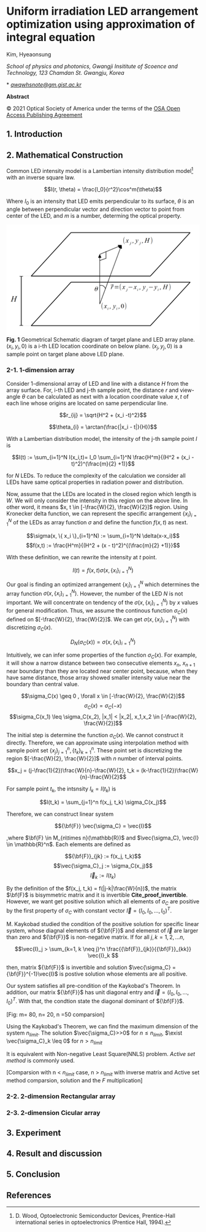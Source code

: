 # Uniform irradiation LED arrangement optimization using approximation of integral equation

Kim, Hyeaonsung

*School of physics and photonics, Gwangji Insititute of Scoence and Technology, 123 Chamdan St. Gwangju, Korea*

\* *qwqwhsnote@gm.gist.ac.kr*

**Abstract**

© 2021 Optical Society of America under the terms of the [OSA Open Access Publishing Agreement](https://www.osapublishing.org/library/license_v1.cfm)

## 1. Introduction

## 2. Mathematical Construction

Common LED intensity model is a Lambertian intensity distribution model[^Lamber] with an inverse square law.

$$I(r, \theta) = \frac{I_0}{r^2}\cos^m(\theta)$$

Where $I_0$ is an intensity that LED emits perpendicular to its surface, $\theta$ is an angle between perpendicular vector and direction vector to point from center of the LED, and $m$ is a number, determing the optical property. 

![geometrc](./Fig/Fig0.PNG)
**Fig. 1**  Geometrical Schematic diagram of target plane and LED array plane.$(x_i,y_i,0)$ is a i-th LED location coordinate on below plane. $(x_j,y_j,0)$ is a sample point on target plane above LED plane.

### 2-1. 1-dimension array

Consider 1-dimensional array of LED and line with a distance $H$ from the array surface. For, i-th LED and j-th sample point, the distance $r$ and view-angle $\theta$ can be calculated as next with a location coordinate value $x,t$ of each line whose origins are located on same perpendicular line.

$$r_{ij} = \sqrt{H^2 + (x_i -t)^2}$$

$$\theta_{i} = \arctan(\frac{|x_i - t|}{H})$$

With a Lambertian distribution model, the intensity of the j-th sample point $I$ is

$$I(t) := \sum_{i=1}^N I(x_i,t)= I_0 \sum_{i=1}^N \frac{H^m}{(H^2 + (x_i - t)^2)^(\frac{m}{2} +1)}$$

for $N$ LEDs. To reduce the complexity of the calculation we consider all LEDs have same optical properties in radiation power and distribution.

Now, assume that the LEDs are located in the closed region which length is $W$. We will only consider the intensity in this region on the above line. In other word, it means $x, t \in [-\frac{W}{2}, \frac{W}{2}]$ region. Using Kronecker delta function, we can represent the specific arrangement $\{ x_i \}_{i=1}^N$ of the LEDs as array function $\sigma$ and define the function $f(x,t)$ as next.

$$\sigma(x, \{ x_i \}_{i=1}^N) := \sum_{i=1}^N \delta(x-x_i)$$
$$f(x,t) := \frac{H^m}{(H^2 + (x - t)^2)^{(\frac{m}{2} +1)}}$$

With these definition, we can rewrite the intensity at $t$ point.

$$I(t) = f(x,t) \sigma(x, \{ x_i \}_{i=1}^N)$$

Our goal is finding an optimized arrangement $\{x_i \}_{i=1}^N$ which determines the array function $\sigma(x, \{ x_i \}_{i=1}^N)$.  However, the number of the LED $N$ is not important. We will concentrate on tendency of the $\sigma(x, \{ x_i \}_{i=1}^N)$ by $x$ values for general modification. Thus, we assume the continous function $\sigma_C(x)$ defined on $[-\frac{W}{2}, \frac{W}{2}]$. We can get $\sigma(x, \{ x_i \}_{i=1}^N)$ with discretizing $\sigma_C(x)$. 

$$D_N(\sigma_C(x)) = \sigma(x, \{ x_i \}_{i=1}^N)$$

Intuitively, we can infer some properties of the function $\sigma_C(x)$. For example, it will show a narrow distance between two consecutive elements $x_n$, $x_{n+1}$ near boundary than they are located near center point, because, when they have same distance, those array showed smaller intensity value near the boundary than central value. 

$$\sigma_C(x) \geq 0 , \forall x \in [-\frac{W}{2}, \frac{W}{2}]$$
$$\sigma_C(x) = \sigma_C(-x)$$
$$\sigma_C(x_1) \leq \sigma_C(x_2), |x_1| < |x_2|, x_1,x_2 \in [-\frac{W}{2}, \frac{W}{2}]$$


The initial step is determine the function $\sigma_C (x)$. We cannot construct it directly. Therefore, we can approximate using interpolation method with sample point set $\{x_j \}_{j=1}^n , \{ t_k \}_{k=1}^n$. These point set is discretizing the region $[-\frac{W}{2}, \frac{W}{2}]$ with $n$ number of interval points. 

$$x_j = (j-\frac{1}{2})\frac{W}{n}-\frac{W}{2}, t_k = (k-\frac{1}{2})\frac{W}{n}-\frac{W}{2}$$

For sample point $t_k$, the intsnsity $I_k = I(t_k)$ is

$$I(t_k) = \sum_{j=1}^n f(x_j, t_k) \sigma_C(x_j)$$

Therefore, we can construct linear system

$${\bf{F}} \vec{\sigma_C} = \vec{I}$$

,where $\bf{F} \in M_{n\times n}(\mathbb{R})$ and $\vec{\sigma_C}, \vec{I} \in \mathbb{R}^n$. Each elements are defined as

$${\bf{F}}_{jk} := f(x_j, t_k)$$
$$\vec{\sigma_C}_j := \sigma_C(x_j)$$
$$\vec{I}_k := I(t_k)$$

By the definition of the $f(x_j, t_k) = f(|j-k|\frac{W}{n})$, the matrix $\bf{F}$ is bisymmetric matrix and it is invertible **Cite_proof_invertible**. However, we want get positive solution which all elements of $\sigma_C$ are positive by the first property of $\sigma_C$ with constant vector $\vec{I} = (I_0, I_0, \dots , I_0)^T$. 

M. Kaykobad studied the condition of the positive solution for specific linear system, whose diagnal elements of ${\bf{F}}$ and elemenst of $\vec{I}$ are larger than zero and ${\bf{F}}$ is non-negative matrix. If for all $j,k = 1, 2, \dots n$,

$$\vec{I}_j > \sum_{k=1, k \neq j}^n \frac{{\bf{F}}_{jk}}{{\bf{F}}_{kk}} \vec{I}_k $$

then, matrix ${\bf{F}}$ is invertible and solution $\vec{\sigma_C} = {\bf{F}}^{-1}\vec{I}$ is postive solution whose elements are all positive. 

Our system satisfies all pre-condition of the Kaykobad's Theorem. In addition, our matrix ${\bf{F}}$ has unit diagonal entry and $\vec{I} = (I_0, I_0, \dots , I_0)^T$. With that, the condtion state the diagonal dominant of ${\bf{F}}$. 


[Fig: m= 80, n= 20, n =50 comparsion]

Using the Kaykobad's Theorem, we can find the maximum dimension of the system $n_{limit}$. The solution $\vec{\sigma_C}>>0$ for $n\leq n_{limit}$, $\exist \vec{\sigma_C}_k \leq 0$ for $n>n_{limit}$



It is equivalent with Non-negative Least Square(NNLS) problem. *Active set method* is commonly used. 



[Comparsion with n < $n_{limit}$ case, n > $n_{limit}$ with inverse matrix and Active set method comparsion, solution and the $F$ multiplication]

### 2-2. 2-dimension Rectangular array

### 2-3. 2-dimension Cicular array
## 3. Experiment 

## 4. Result and discussion


## 5. Conclusion


## References

[^Lamber]: D. Wood, Optoelectronic Semiconductor Devices, Prentice-Hall international series in optoelectronics (Prentice Hall,
1994).



